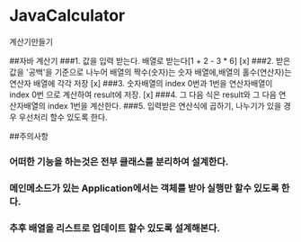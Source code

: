 # JavaCalculator
계산기만들기

##자바 계산기
###1. 값을 입력 받는다. 배열로 받는다[1 + 2 - 3 * 6] [x]
###2. 받은 값을 '공백'을 기준으로 나누어 배열의 짝수(숫자)는 숫자 배열에,배열의 홀수(연산자)는 연산자 배열에 각각 저장 [x]
###3. 숫자배열의 index 0번과 1번을 연산자배열이 index 0번 으로 계산하여 result에 저장. [x]
###4. 그 다음 식은 result와 그 다음 연산자배열의 index 1번을 계산한다.
###5. 입력받은 연산식에 곱하기, 나누기가 있을 경우 우선처리 할수 있도록 한다.

##주의사항
### 어떠한 기능을 하는것은 전부 클래스를 분리하여 설계한다.
### 메인메소드가 있는 Application에서는 객체를 받아 실행만 할수 있도록 한다.
### 추후 배열을 리스트로 업데이트 할수 있도록 설계해본다.
